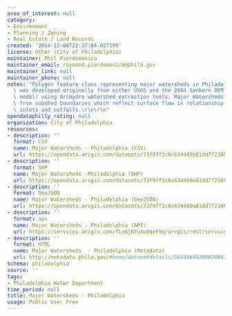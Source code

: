 ```yaml
---
area_of_interest: null
category:
- Environment
- Planning / Zoning
- Real Estate / Land Records
created: '2014-12-08T22:37:04.627199'
license: Other (City of Philadelphia)
maintainer: Phil Pierdomenico
maintainer_email: raymond.pierdomenico@phila.gov
maintainer_link: null
maintainer_phone: null
notes: "Polygon feature class representing major watersheds in Philadelphia. Data\
  \ was developed originally from either USGS and the 2004 Sanborn DEM (digital elevation\
  \ model) using ArcHydro watershed extraction tools. Major Watersheds are dissolved\
  \ from subshed boundaries which reflect surface flow in relationship to stormwater\
  \ inlets and outfalls.\r\n\r\n"
opendataphilly_rating: null
organization: City of Philadelphia
resources:
- description: ''
  format: CSV
  name: Major Watersheds - Philadelphia (CSV)
  url: https://opendata.arcgis.com/datasets/73f97f2c6c634469a81dd7721661b63f_0.csv
- description: ''
  format: SHP
  name: Major Watersheds -Philadelphia (SHP)
  url: https://opendata.arcgis.com/datasets/73f97f2c6c634469a81dd7721661b63f_0.zip
- description: ''
  format: GeoJSON
  name: Major Watersheds - Philadelphia (GeoJSON)
  url: https://opendata.arcgis.com/datasets/73f97f2c6c634469a81dd7721661b63f_0.geojson
- description: ''
  format: api
  name: Major Watersheds - Philadelphia (API)
  url: https://services.arcgis.com/fLeGjb7u4uXqeF9q/arcgis/rest/services/Major_Watersheds_Phila/FeatureServer/0/query?outFields=*&where=1%3D1
- description: ''
  format: HTML
  name: Major Watersheds  - Philadelphia (Metadata)
  url: http://metadata.phila.gov/#home/datasetdetails/5543864520583086178c4e77/
schema: philadelphia
source: ''
tags:
- Philadelphia Water Department
time_period: null
title: Major Watersheds - Philadelphia
usage: Public Use; Free
---
```

